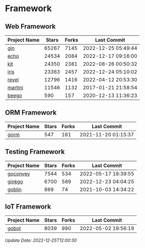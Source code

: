 # Framework

## Web Framework
| Project Name | Stars | Forks | Last Commit |
| ------------ | ----- | ----- | ----------- |
| [gin](https://github.com/gin-gonic/gin) | 65267 | 7145 | 2022-12-25 05:49:44 |
| [echo](https://github.com/labstack/echo) | 24534 | 2084 | 2022-12-17 09:16:00 |
| [kit](https://github.com/go-kit/kit) | 24350 | 2381 | 2022-08-26 00:50:32 |
| [iris](https://github.com/kataras/iris) | 23363 | 2457 | 2022-12-24 05:10:02 |
| [revel](https://github.com/revel/revel) | 12796 | 1416 | 2022-04-12 20:53:30 |
| [martini](https://github.com/go-martini/martini) | 11546 | 1132 | 2017-01-21 21:58:54 |
| [beego](https://github.com/astaxie/beego) | 590 | 157 | 2020-12-13 11:36:23 |

## ORM Framework
| Project Name | Stars | Forks | Last Commit |
| ------------ | ----- | ----- | ----------- |
| [gorm](https://github.com/jinzhu/gorm) | 547 | 161 | 2021-11-20 01:15:37 |

## Testing Framework
| Project Name | Stars | Forks | Last Commit |
| ------------ | ----- | ----- | ----------- |
| [goconvey](https://github.com/smartystreets/goconvey) | 7544 | 534 | 2022-05-17 18:39:55 |
| [ginkgo](https://github.com/onsi/ginkgo) | 6700 | 589 | 2022-12-23 04:04:25 |
| [goblin](https://github.com/franela/goblin) | 869 | 74 | 2021-10-03 14:34:22 |

## IoT Framework
| Project Name | Stars | Forks | Last Commit |
| ------------ | ----- | ----- | ----------- |
| [gobot](https://github.com/hybridgroup/gobot) | 8039 | 990 | 2022-05-02 19:56:19 |

*Update Date: 2022-12-25T12:00:30*